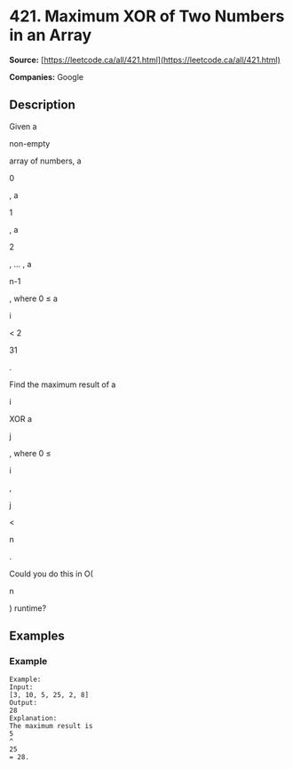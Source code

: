 # 421. Maximum XOR of Two Numbers in an Array

**Source:** [https://leetcode.ca/all/421.html](https://leetcode.ca/all/421.html)

**Companies:** Google

## Description

Given a

non-empty

array of numbers, a

0

, a

1

, a

2

,
        … , a

n-1

, where 0 ≤ a

i

< 2

31

.

Find the maximum result of a

i

XOR a

j

, where 0 ≤

i

,

j

<

n

.

Could you do this in O(

n

) runtime?

## Examples

### Example

```
Example:
Input:
[3, 10, 5, 25, 2, 8]
Output:
28
Explanation:
The maximum result is
5
^
25
= 28.
```

